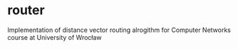 # router
Implementation of distance vector routing alrogithm for Computer Networks course at University of Wrocław

